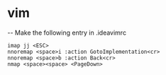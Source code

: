 # vim

-- Make the following entry in .ideavimrc
```
imap jj <ESC>
nnoremap <space>i :action GotoImplementation<cr>
nnoremap <space>b :action Back<cr>
nmap <space><space> <PageDown>
```
